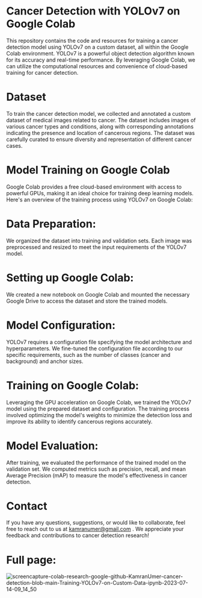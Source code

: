 # Cancer Detection with YOLOv7 on Google Colab


This repository contains the code and resources for training a cancer detection model using YOLOv7 on a custom dataset, all within the Google Colab environment. YOLOv7 is a powerful object detection algorithm known for its accuracy and real-time performance. By leveraging Google Colab, we can utilize the computational resources and convenience of cloud-based training for cancer detection.

# Dataset
To train the cancer detection model, we collected and annotated a custom dataset of medical images related to cancer. The dataset includes images of various cancer types and conditions, along with corresponding annotations indicating the presence and location of cancerous regions. The dataset was carefully curated to ensure diversity and representation of different cancer cases.

# Model Training on Google Colab
Google Colab provides a free cloud-based environment with access to powerful GPUs, making it an ideal choice for training deep learning models. Here's an overview of the training process using YOLOv7 on Google Colab:

# Data Preparation:
We organized the dataset into training and validation sets. Each image was preprocessed and resized to meet the input requirements of the YOLOv7 model.

# Setting up Google Colab: 
We created a new notebook on Google Colab and mounted the necessary Google Drive to access the dataset and store the trained models.

# Model Configuration:
YOLOv7 requires a configuration file specifying the model architecture and hyperparameters. We fine-tuned the configuration file according to our specific requirements, such as the number of classes (cancer and background) and anchor sizes.

# Training on Google Colab: 
Leveraging the GPU acceleration on Google Colab, we trained the YOLOv7 model using the prepared dataset and configuration. The training process involved optimizing the model's weights to minimize the detection loss and improve its ability to identify cancerous regions accurately.

# Model Evaluation:
After training, we evaluated the performance of the trained model on the validation set. We computed metrics such as precision, recall, and mean Average Precision (mAP) to measure the model's effectiveness in cancer detection.

# Contact
If you have any questions, suggestions, or would like to collaborate, feel free to reach out to us at kamranumer@gmail.com . We appreciate your feedback and contributions to cancer detection research!


# Full page:


![screencapture-colab-research-google-github-KamranUmer-cancer-detection-blob-main-Training-YOLOv7-on-Custom-Data-ipynb-2023-07-14-09_14_50](https://github.com/KamranUmer/cancer-detection/assets/86089489/15b1b6e5-06dd-4a7c-a45a-1a93c16b8a26)
